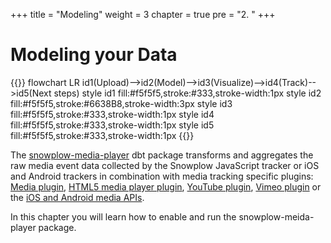 +++
title = "Modeling"
weight = 3
chapter = true
pre = "2. "
+++

# Modeling your Data

{{<mermaid>}}
flowchart LR
    id1(Upload)-->id2(Model)-->id3(Visualize)-->id4(Track)-->id5(Next steps)
    style id1 fill:#f5f5f5,stroke:#333,stroke-width:1px
    style id2 fill:#f5f5f5,stroke:#6638B8,stroke-width:3px
    style id3 fill:#f5f5f5,stroke:#333,stroke-width:1px
    style id4 fill:#f5f5f5,stroke:#333,stroke-width:1px
    style id5 fill:#f5f5f5,stroke:#333,stroke-width:1px
{{</mermaid >}}

The [snowplow-media-player](https://github.com/snowplow/dbt-snowplow-media-player) dbt package transforms and aggregates the raw media event data collected by the Snowplow JavaScript tracker or iOS and Android trackers in combination with media tracking specific plugins: [Media plugin](https://docs.snowplow.io/docs/collecting-data/collecting-from-own-applications/javascript-trackers/javascript-tracker/javascript-tracker-v3/plugins/media/), [HTML5 media player plugin](https://docs.snowplow.io/docs/collecting-data/collecting-from-own-applications/javascript-trackers/javascript-tracker/javascript-tracker-v3/plugins/media-tracking/), [YouTube plugin](https://docs.snowplow.io/docs/collecting-data/collecting-from-own-applications/javascript-trackers/javascript-tracker/javascript-tracker-v3/plugins/youtube-tracking/), [Vimeo plugin](https://docs.snowplow.io/docs/collecting-data/collecting-from-own-applications/javascript-trackers/javascript-tracker/javascript-tracker-v3/plugins/vimeo-tracking/) or the [iOS and Android media APIs](https://docs.snowplow.io/docs/collecting-data/collecting-from-own-applications/mobile-trackers/tracking-events/media-tracking/).

In this chapter you will learn how to enable and run the snowplow-meida-player package.
